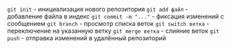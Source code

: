 `git init` - инициализация нового репозитория
`git add файл` - добавление файла в индекс
`git commit -m "..."` - фиксация изменений с сообщением
`git branch` - просмотр списка веток
`git switch ветка` - переключение на указанную ветку
`git merge ветка` - слияние веток
`git push` - отправка изменений в удалённый репозиторий

